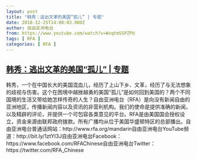 ```yaml
---
layout: post
title: "韩秀：逃出文革的美国“孤儿” | 专题"
date: 2018-12-25T14:00:03.000Z
author: 自由亚洲电台
from: https://www.youtube.com/watch?v=WxqtmSSPZPU
tags: [ RFA ]
categories: [ RFA ]
---
```

<!--1545746403000-->
[韩秀：逃出文革的美国“孤儿” | 专题](https://www.youtube.com/watch?v=WxqtmSSPZPU)
------

<div>
韩秀，一个在中国长大的美国混血儿，经历了上山下乡、文革，经历了与无法想象的歧视与伤害。这个在困境中越挫越勇的美国“孤儿”是如何回到美国的？两个不同国境的生活又带给她怎样传奇的人生？自由亚洲电台（RFA）是向没有新闻自由的亚洲地区，传播新闻内容以及资讯的非营利机构。我们的使命是提供准确的新闻，以及精辟的评论，并提供一个可包容各类意见的平台。RFA是由美国国会授权设立，资金来源由联邦政府拨款。所有广播均从位于美国华盛顿特区的总部播出。自由亚洲电台普通话网站：http://www.rfa.org/mandarin自由亚洲电台YouTube频道：http://bit.ly/1ztYI3J自由亚洲电台Facebook：https://www.facebook.com/RFAChinese自由亚洲电台Twitter：https://twitter.com/RFA_Chinese
</div>
